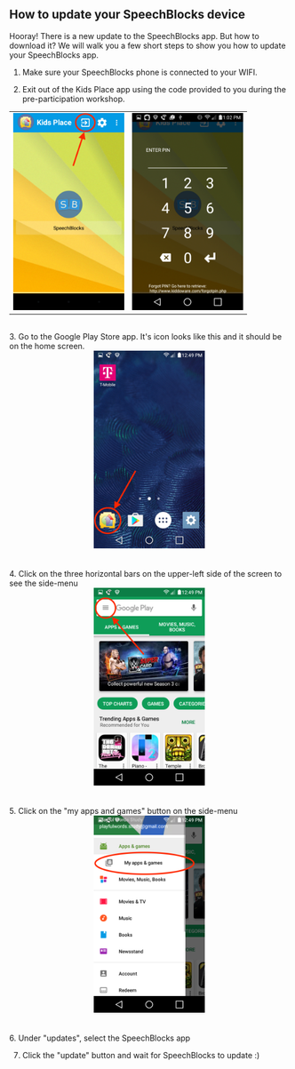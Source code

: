 ## How to update your SpeechBlocks device

Hooray! There is a new update to the SpeechBlocks app. But how to download it? We will walk you a few short steps to show you how to update your SpeechBlocks app.

1. Make sure your SpeechBlocks phone is connected to your WIFI.

2. Exit out of the Kids Place app using the code provided to you during the pre-participation workshop.

<table style="border: 0px;">
	<tr>
		<td>
			<center><img src="/images/play-store-update/kids-place.png" width="200"></center>
		</td>
		<td>
			<center><img src="/images/play-store-update/exit-kids-place.png" width="200"></center>
		</td>
	</tr>
</table>
<br>
3. Go to the Google Play Store app. It's icon looks like this and it should be on the home screen.

<center><img src="/images/play-store-update/home-screen.png" width="200"></center>
<br><br>
4. Click on the three horizontal bars on the upper-left side of the screen to see the side-menu

<center><img src="/images/play-store-update/play-store.png" width="200"></center>
<br><br>
5. Click on the "my apps and games" button on the side-menu

<center><img src="/images/play-store-update/play-store-sidebar.png" width="200"></center>
<br><br>
6. Under "updates", select the SpeechBlocks app

7. Click the "update" button and wait for SpeechBlocks to update :)


